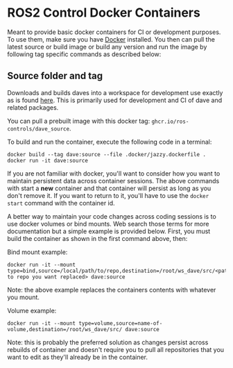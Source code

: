 # ROS2 Control Docker Containers

Meant to provide basic docker containers for CI or development purposes. To use them, make sure you have [Docker](https://docs.docker.com/get-docker/) installed. You then can pull the latest source or build image or build any version and run the image by following tag specific commands as described below:

## Source folder and tag
Downloads and builds daves into a workspace for development use exactly as is found [here](https://control.ros.org/master/doc/getting_started/getting_started.html#building-from-source). This is primarily used for development and CI of dave and related packages.

You can pull a prebuilt image with this docker tag: `ghcr.io/ros-controls/dave_source`.

To build and run the container, execute the following code in a terminal:
```
docker build --tag dave:source --file .docker/jazzy.dockerfile .
docker run -it dave:source
```

If you are not familiar with docker, you'll want to consider how you want to maintain persistent data across container sessions. The above commands with start a **new** container and that container will persist as long as you don't remove it. If you want to return to it, you'll have to use the `docker start` command with the container id.

A better way to maintain your code changes across coding sessions is to use docker volumes or bind mounts. Web search those terms for more documentation but a simple example is provided below. First, you must build the container as shown in the first command above, then:

Bind mount example:
```
docker run -it --mount type=bind,source=/local/path/to/repo,destination=/root/ws_dave/src/<path to repo you want replaced> dave:source
```
Note: the above example replaces the containers contents with whatever you mount.

Volume example:
```
docker run -it --mount type=volume,source=name-of-volume,destination=/root/ws_dave/src/ dave:source
```
Note: this is probably the preferred solution as changes persist across rebuilds of container and doesn't require you to pull all repositories that you want to edit as they'll already be in the container.
